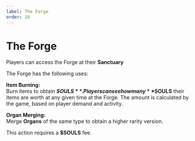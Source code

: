 ```yaml
---
label: The Forge
order: 10
---
```

# The Forge

Players can access the Forge at their **Sanctuary**

The Forge has the following uses:

**Item Burning:**  
Burn items to obtain **$SOULS**.  
Players can see how many **$SOULS** their items are worth at any given time at the Forge. 
The amount is calculated by the game, based on player demand and activity.


**Organ Merging:**   
Merge **Organs** of the same type to obtain a higher rarity version.

This action requires a **$SOULS** fee.

